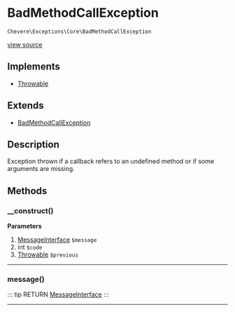 # BadMethodCallException

`Chevere\Exceptions\Core\BadMethodCallException`

[view source](https://github.com/chevere/chevere/blob/master/exceptions/Core/BadMethodCallException.php)

## Implements

- [Throwable](https://www.php.net/manual/class.throwable)
## Extends

- [BadMethodCallException](https://www.php.net/manual/class.badmethodcallexception)

## Description

Exception thrown if a callback refers to an undefined method or if some arguments are missing.

## Methods

### __construct()

**Parameters**

1. [MessageInterface](../../Interfaces/Message/MessageInterface.md) `$message`
2. int `$code`
3. [Throwable](https://www.php.net/manual/class.throwable) `$previous`

---

### message()

::: tip RETURN
[MessageInterface](../../Interfaces/Message/MessageInterface.md)
:::


---

